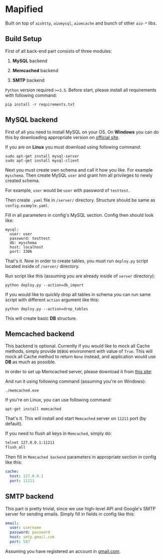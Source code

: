 # Mapified

Built on top of `aiohttp`, `aiomysql`, `aiomcache` and bunch of other `aio-*` libs.

## Build Setup
First of all back-end part consists of three modules:

1. **MySQL** backend

2. **Memcached** backend

3. **SMTP** backend

`Python` version required `>=3.5`. Before start, please install all
requirements with following command:

`pip install -r requirements.txt`

## MySQL backend

First of all you need to install MySQL on your OS. On **Windows** you can do this by
downloading appropriate version on [official site](https://dev.mysql.com/downloads/).

If you are on **Linux** you must download using following command:

```
sudo apt-get install mysql-server
sudo apt-get install mysql-client
```

Next you must create own schema and call it how you like. 
For example `myschema`.
Then create MySQL `user` and grant him all privileges to newly created
schema.

For example, `user` would be `user` with password of `testtest`.

Then create `.yaml` file in `/server/` directory. Structure should be same
as `config.example.yaml`.

Fill in all parameters in config's MySQL section. Config then should look like:

```
mysql:
  user: user
  password: testtest
  db: myschema
  host: localhost
  port: 3306
```

That's it. Now in order to create tables, you must run `deploy.py` script
located inside of `/server/` directory.

Run script like this (assuming you are already inside of `server` directory):

`python deploy.py --action=db_import`

If you would like to quickly drop all tables in schema you can run
same script with different `action` argument like this:

`python deploy.py --action=drop_tables`

This will create basic **DB** structure.

## Memcached backend

This backend is optional. Currently if you would like to mock all Cache
methods, simply provide `DEBUG` environment with value of `True`.
This will mock all Cache method to return `None` instead, and application
would use **DB** as much as possible.

In order to set up Memcached server, please download it from [this site](https://commaster.net/content/installing-memcached-windows):

And run it using following command (assuming you're on Windows):

`./memcached.exe`

If you're on Linux, you can use following command:

`apt-get install memcached`

That's it. This will install and start `Memcached` server on `11211` port (by default).

If you need to flush all keys in `Memcached`, simply do:

```bash
telnet 127.0.0.1:11211
flush_all
```

Then fill in `Memcached backend` parameters in appropriate section in
config like this:

```yaml
cache:
  host: 127.0.0.1
  port: 11211
```

## SMTP backend

This part is pretty trivial, since we use high-level API and 
Google's SMTP server for sending emails. Simply fill in fields in config
like this:

```yaml
email:
  user: username
  password: password
  host: smtp.gmail.com
  port: 587
``` 

Assuming you have registered an account in [gmail.com](gmail.com).
